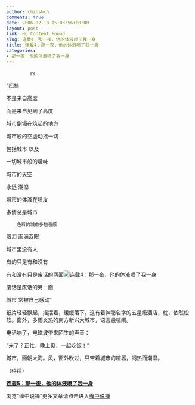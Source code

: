 ```yaml
---
author: chzhshch
comments: true
date: 2006-02-10 15:03:56+00:00
layout: post
link: No Content Found
slug: 连载4：那一夜，他的体液喷了我一身
title: 连载4：那一夜，他的体液喷了我一身
categories:
- 那一夜，他的体液喷了我一身
---
```


			

             四

“阻挡

不是来自高度

而是来自见到了高度

城市倒塌在筑起的地方

城市般的空虚动摇一切

包括城市 以及

一切城市般的趣味

城市的天空

永远 潮湿

城市的体液在喷发

多情总是城市

        色彩的城市多愁善感

眼泪 画满双眼

城市里没有人

有的只是有和没有

有和没有只是废话的两面![连载4：那一夜，他的体液喷了我一身](http://simg.sinajs.cn/blog7style/images/common/sg_trans.gif)

废话是废话的另一面

城市 常被自己感动”

纸片轻轻飘起，摇摆着，缓缓落下。这有着神秘名字的五星级酒店，枕，依然松软。窗外，多雨炎热的南方新兴大城市，语言般喧闹。

电话响了，电磁波带来陌生的声音：

“来了？正忙，晚上见，一起吃饭！”

城市，面朝大海。风，窗外吹过，只带着城市的喧嚣，闷热而潮湿。

（待续）

[**连载5：那一夜，他的体液喷了我一身**](http://blog.sina.com.cn/u/486e105c0100022p)

浏览“缠中说禅”更多文章请点击进入[缠中说禅](http://blog.sina.com.cn/m/chzhshch)
